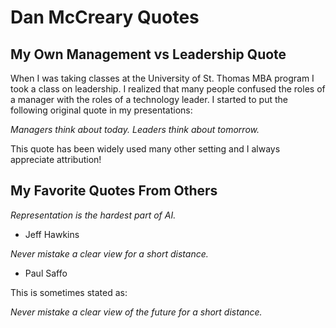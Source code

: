 # Dan McCreary Quotes

## My Own Management vs Leadership Quote

When I was taking classes at the University of St. Thomas MBA program I took a class on leadership.  I realized that many people confused the roles of a manager with the roles of a technology leader.  I started to put the following original quote in my presentations:

*Managers think about today.  Leaders think about tomorrow.*

This quote has been widely used many other setting and I always appreciate attribution!

## My Favorite Quotes From Others

*Representation is the hardest part of AI.*
- Jeff Hawkins

*Never mistake a clear view for a short distance.*
- Paul Saffo

This is sometimes stated as:

*Never mistake a clear view of the future for a short distance.*